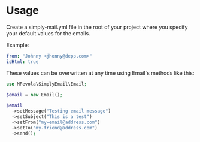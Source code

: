 # Usage
Create a simply-mail.yml file in the root of your project where you specify 
your default values for the emails. 

Example:

```yaml
from: "Johnny <jhonny@depp.com>"
isHtml: true

```

These values can be overwritten at any time using Email's methods like this:

```php
use MFevola\SimplyEmail\Email;

$email = new Email();

$email
  ->setMessage("Testing email message")
  ->setSubject("This is a test")
  ->setFrom("my-email@address.com")
  ->setTo("my-friend@address.com")
  ->send();

```
